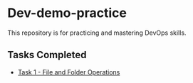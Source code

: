 # Dev-demo-practice
This repository is for practicing and mastering DevOps skills.


## Tasks Completed

- [Task 1 - File and Folder Operations](./task1-file-operations/)
